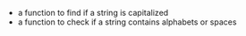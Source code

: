 - a function to find if a string is capitalized
- a function to check if a string contains alphabets or spaces
